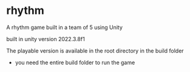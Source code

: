 # rhythm
A rhythm game built in a team of 5 using Unity

built in unity version 2022.3.8f1

The playable version is available in the root directory in the build folder
* you need the entire build folder to run the game
